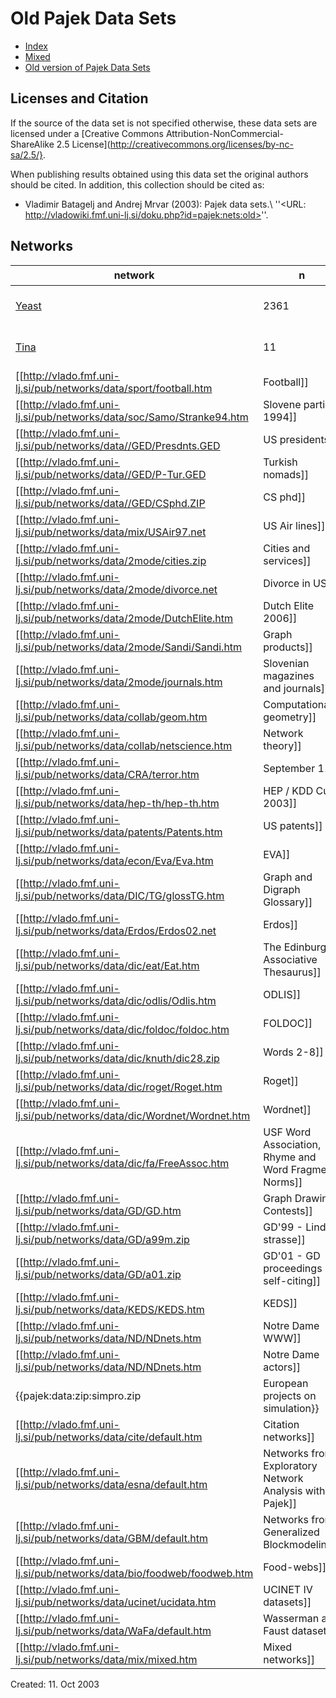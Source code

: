 # Old Pajek Data Sets 

  * [Index](pajek:nets:ind)
  * [Mixed](pajek:nets:mix)
  * [Old version of Pajek Data Sets](http://vlado.fmf.uni-lj.si/pub/networks/data/default.htm) 




## Licenses and Citation 


If the source of the data set is not specified otherwise, these data sets are licensed under a
[Creative Commons Attribution-NonCommercial-ShareAlike 2.5 License](http://creativecommons.org/licenses/by-nc-sa/2.5/}.

When publishing results obtained using this data set the original authors should be cited.  In addition, this collection should be cited as:
  * Vladimir Batagelj  and Andrej Mrvar (2003): Pajek data sets.\\ ''<URL: http://vladowiki.fmf.uni-lj.si/doku.php?id=pajek:nets:old>''.

## Networks 


| network  | n  | m<sub>E</sub> | m<sub>A</sub> | description |
| --------------------------- | ------ | ------- | ------------- | ---------------------------------------------- |
|[Yeast](http://vlado.fmf.uni-lj.si/pub/networks/data/bio/Yeast/Yeast.htm) |  2361 | 7182 | 0  | biology, protein interactions |
|[Tina](http://vlado.fmf.uni-lj.si/pub/networks/data/soc/Tina/Tina.htm) |  11 |  0 |  29-48 | sociology, (6 relations), measurements |
|[[http://vlado.fmf.uni-lj.si/pub/networks/data/sport/football.htm|Football]] |  35 |  0 |  118 | sport, valued |
|[[http://vlado.fmf.uni-lj.si/pub/networks/data/soc/Samo/Stranke94.htm|Slovene parties 1994]]|   10 |  0 |  90 | sociology, valued signed |
|[[http://vlado.fmf.uni-lj.si/pub/networks/data//GED/Presdnts.GED|US presidents]] |  ?  |  0 |   ?  | genealogy |
|[[http://vlado.fmf.uni-lj.si/pub/networks/data//GED/P-Tur.GED|Turkish nomads]] |  ?  |  0 |  ?  | genealogy |
|[[http://vlado.fmf.uni-lj.si/pub/networks/data//GED/CSphd.ZIP|CS phd]] |  1882 |  ?  |  0 | genealogy |
|[[http://vlado.fmf.uni-lj.si/pub/networks/data/mix/USAir97.net|US Air lines]] |    332 |       0 |  ?  | transport |
|[[http://vlado.fmf.uni-lj.si/pub/networks/data/2mode/cities.zip|Cities and services]] |  101/55 |      0 |  ?  | valued, 2-mode data|
|[[http://vlado.fmf.uni-lj.si/pub/networks/data/2mode/divorce.net|Divorce in US]] |  59/50 |      0 |   ?  | binary, 2-mode data|
|[[http://vlado.fmf.uni-lj.si/pub/networks/data/2mode/DutchElite.htm|Dutch Elite 2006]] |    3810+937 |   5221 |      0 | multirelational, 2-mode data |
|[[http://vlado.fmf.uni-lj.si/pub/networks/data/2mode/Sandi/Sandi.htm|Graph products]]|  674/314 |      0 |   ?  | collaboration, 2-mode |
|[[http://vlado.fmf.uni-lj.si/pub/networks/data/2mode/journals.htm|Slovenian magazines<br> and journals]] |    124 |      0 |  ?  | valued, derived from 2-mode data|
|[[http://vlado.fmf.uni-lj.si/pub/networks/data/collab/geom.htm|Computational geometry]] |  7343 |  11898 |  0 | collaboration |
|[[http://vlado.fmf.uni-lj.si/pub/networks/data/collab/netscience.htm|Network theory]] |  1589 |  2742 |  0 | collaboration |
|[[http://vlado.fmf.uni-lj.si/pub/networks/data/CRA/terror.htm|September 11]] |  13332 |  243447 |      0 | text, temporal |
|[[http://vlado.fmf.uni-lj.si/pub/networks/data/hep-th/hep-th.htm|HEP / KDD Cup 2003]] |  27770 |  352807 |      0 | citation |
|[[http://vlado.fmf.uni-lj.si/pub/networks/data/patents/Patents.htm|US patents]] |  37774768 |      0 |  16522438 | citation |
|[[http://vlado.fmf.uni-lj.si/pub/networks/data/econ/Eva/Eva.htm|EVA]] |  8343 |      0 |  6726 | ownership|
|[[http://vlado.fmf.uni-lj.si/pub/networks/data/DIC/TG/glossTG.htm| Graph and Digraph Glossary]] |      72 |      0 |    122 | dictionary |
|[[http://vlado.fmf.uni-lj.si/pub/networks/data/Erdos/Erdos02.net|Erdos]] |   6927 |  11850 |      0 | collaboration |
|[[http://vlado.fmf.uni-lj.si/pub/networks/data/dic/eat/Eat.htm|The Edinburgh Associative Thesaurus]] |   23219 |      0 |  325624 | dictionary |
|[[http://vlado.fmf.uni-lj.si/pub/networks/data/dic/odlis/Odlis.htm|ODLIS]] |   2909 |      0 |  18419 | dictionary |
|[[http://vlado.fmf.uni-lj.si/pub/networks/data/dic/foldoc/foldoc.htm|FOLDOC]] |  13356 |      0 |  120238 | dictionary |
|[[http://vlado.fmf.uni-lj.si/pub/networks/data/dic/knuth/dic28.zip|Words 2-8]] |  ?  |      0 |   ?  | close words |
|[[http://vlado.fmf.uni-lj.si/pub/networks/data/dic/roget/Roget.htm|Roget]] |   1022 |      0 |   5075 | dictionary |
|[[http://vlado.fmf.uni-lj.si/pub/networks/data/dic/Wordnet/Wordnet.htm|Wordnet]] |  82670 |      0 |  133445 | dictionary, multi |
|[[http://vlado.fmf.uni-lj.si/pub/networks/data/dic/fa/FreeAssoc.htm|USF Word Association, Rhyme and Word Fragment Norms]] |  10617 |      0 |  72176 | dictionary |
|[[http://vlado.fmf.uni-lj.si/pub/networks/data/GD/GD.htm|Graph Drawing Contests]] |  *  |  *  |  *  | collection |
|[[http://vlado.fmf.uni-lj.si/pub/networks/data/GD/a99m.zip|GD'99 - Linden strasse]]|  234 |   278 |    48 | literature, multi, temporal|
|[[http://vlado.fmf.uni-lj.si/pub/networks/data/GD/a01.zip|GD'01 - GD proceedings self-citing]] |  311 |      0 |   645 | citation|
|[[http://vlado.fmf.uni-lj.si/pub/networks/data/KEDS/KEDS.htm|KEDS]] |    *  |    *  |    *  | activity, multi, temporal|
|[[http://vlado.fmf.uni-lj.si/pub/networks/data/ND/NDnets.htm|Notre Dame WWW]] |  325729 |      0 |  1497135 | internet|
|[[http://vlado.fmf.uni-lj.si/pub/networks/data/ND/NDnets.htm|Notre Dame actors]]|  520223 |  1470418 |  0 | 2-mode|
|{{pajek:data:zip:simpro.zip|European projects on simulation}}|  *  |  *  |  *  | 2-mode|
|[[http://vlado.fmf.uni-lj.si/pub/networks/data/cite/default.htm|Citation networks]] |   *  |   *  |   *  | citation / collection|
|[[http://vlado.fmf.uni-lj.si/pub/networks/data/esna/default.htm|Networks from Exploratory Network Analysis with Pajek]] |  *  |   *  |   *  | collection|
|[[http://vlado.fmf.uni-lj.si/pub/networks/data/GBM/default.htm|Networks from Generalized Blockmodeling]] |   *  |   *  |   *  | collection|
|[[http://vlado.fmf.uni-lj.si/pub/networks/data/bio/foodweb/foodweb.htm|Food-webs]] |  *  |  *  |   *  | collection |
|[[http://vlado.fmf.uni-lj.si/pub/networks/data/ucinet/ucidata.htm|UCINET IV datasets]] |      *  |      *  |      *  | collection|
|[[http://vlado.fmf.uni-lj.si/pub/networks/data/WaFa/default.htm|Wasserman and Faust datasets]] |      *  |      *  |      *  | collection |
|[[http://vlado.fmf.uni-lj.si/pub/networks/data/mix/mixed.htm|Mixed networks]] |      *  |      *  |      *  | collection |


Created: 11. Oct 2003

